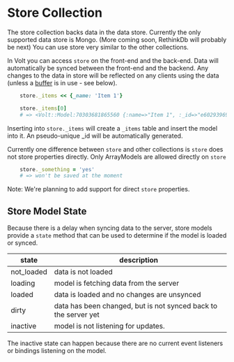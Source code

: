 # Store Collection

The store collection backs data in the data store.  Currently the only supported data store is Mongo. (More coming soon, RethinkDb will probably be next)  You can use store very similar to the other collections.

In Volt you can access ```store``` on the front-end and the back-end.  Data will automatically be synced between the front-end and the backend.  Any changes to the data in store will be reflected on any clients using the data (unless a [buffer](#buffers) is in use - see below).

```ruby
    store._items << {_name: 'Item 1'}

    store._items[0]
    # => <Volt::Model:70303681865560 {:name=>"Item 1", :_id=>"e6029396916ed3a4fde84605"}>
```

Inserting into ```store._items``` will create a ```_items``` table and insert the model into it.  An pseudo-unique _id will be automatically generated.

Currently one difference between ```store``` and other collections is ```store``` does not store properties directly.  Only ArrayModels are allowed directly on ```store```

```ruby
    store._something = 'yes'
    # => won't be saved at the moment
```

Note: We're planning to add support for direct ```store``` properties.

## Store Model State

Because there is a delay when syncing data to the server, store models provide a ```state``` method that can be used to determine if the model is loaded or synced.


| state       | description                                                  |
|-------------|--------------------------------------------------------------|
| not_loaded  | data is not loaded                                           |
| loading     | model is fetching data from the server                       |
| loaded      | data is loaded and no changes are unsynced                   |
| dirty       | data has been changed, but is not synced back to the server yet |
| inactive    | model is not listening for updates.                          |

The inactive state can happen because there are no current event listeners or bindings listening on the model.
